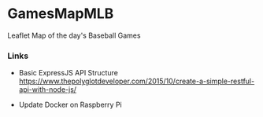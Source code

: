 # GamesMapMLB
Leaflet Map of the day's Baseball Games


### Links

- Basic ExpressJS API Structure
https://www.thepolyglotdeveloper.com/2015/10/create-a-simple-restful-api-with-node-js/

- Update Docker on Raspberry Pi
